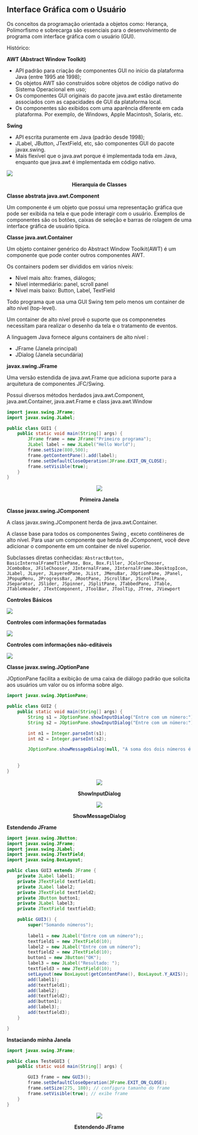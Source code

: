 ## Interface Gráfica com o Usuário


Os conceitos da programação orientada a objetos como: Herança, Polimorfismo e sobrecarga são essenciais para o desenvolvimento de programa com interface gráfica com o usuário (GUI).

Histórico:

**AWT (Abstract Window Toolkit)**

* API padrão para criação de componentes GUI no início da plataforma
Java (entre 1995 até 1998);
* Os objetos AWT são construídos sobre objetos de código nativo do
Sistema Operacional em uso;
* Os componentes GUI originais do pacote java.awt estão diretamente
associados com as capacidades de GUI da plataforma local.
* Os componentes são exibidos com uma aparência diferente em cada plataforma. Por exemplo, de Windows, Apple Macintosh, Solaris, etc.

**Swing**

* API escrita puramente em Java (padrão desde 1998);
* JLabel, JButton, JTextField, etc, são componentes GUI do pacote
javax.swing.
* Mais flexível que o java.awt porque é implementada toda em Java, enquanto que java.awt é implementada em código nativo.

![](GUI1.png)

<p align = "center">
<b>Hierarquia de Classes</b> 
</p>

**Classe abstrata java.awt.Component**

Um componente é um objeto que possui uma representação gráfica que pode ser exibida na tela e que pode interagir com o usuário. Exemplos de componentes são os botões, caixas de seleção e barras de rolagem de uma interface gráfica de usuário típica.

**Classe  java.awt.Container**

Um objeto container genérico do Abstract Window Toolkit(AWT) é um componente que pode conter outros componentes AWT.

Os containers podem ser divididos em vários níveis:
* Nível mais alto: frames, diálogos;
* Nível intermediário: panel, scroll panel
* Nível mais baixo: Button, Label, TextField

Todo programa que usa uma GUI Swing tem pelo menos um container de alto nível (top-level).

Um container de alto nível provê o suporte que os componenetes necessitam para realizar o desenho da tela e o tratamento de eventos.

A linguagem Java fornece alguns containers de alto nível :
* JFrame (Janela principal)
* JDialog (Janela secundária)

**javax.swing.JFrame**

Uma versão estendida de java.awt.Frame que adiciona suporte para a arquitetura de componentes JFC/Swing.

Possui diversos métodos herdados  java.awt.Component, java.awt.Container, java.awt.Frame e class java.awt.Window


```Java
import javax.swing.JFrame;
import javax.swing.JLabel;

public class GUI1 {
    public static void main(String[] args) {
        JFrame frame = new JFrame("Primeiro programa");
        JLabel label = new JLabel("Hello World");
        frame.setSize(800,500);
        frame.getContentPane().add(label);
        frame.setDefaultCloseOperation(JFrame.EXIT_ON_CLOSE);
        frame.setVisible(true);
    }
}
```


<p align="center">
<img src="GUI2.png">
</p>


<p align = "center">
<b>Primeira Janela</b> 
</p>


**Classe javax.swing.JComponent**

A class javax.swing.JComponent herda de java.awt.Container.

A classe base para todos os componentes Swing , exceto contêineres de alto nível. Para usar um componente que herda de JComponent, você deve adicionar o componente em um container de nível superior.

Subclasses diretas conhecidas: 
``AbstractButton, BasicInternalFrameTitlePane, Box, Box.Filler, JColorChooser, JComboBox, JFileChooser, JInternalFrame, JInternalFrame.JDesktopIcon, JLabel, JLayer, JLayeredPane, JList, JMenuBar, JOptionPane, JPanel, JPopupMenu, JProgressBar, JRootPane, JScrollBar, JScrollPane, JSeparator, JSlider, JSpinner, JSplitPane, JTabbedPane, JTable, JTableHeader, JTextComponent, JToolBar, JToolTip, JTree, JViewport``


**Controles Básicos**

![](basicos.png)

**Controles com informações formatadas**

![](formata.png)

**Controles com informações não-editáveis**

![](nao%20editaveis.png)


**Classe javax.swing.JOptionPane**



JOptionPane facilita a exibição de uma caixa de diálogo padrão que solicita aos usuários um valor ou os informa sobre algo.

```Java
import javax.swing.JOptionPane;

public class GUI2 {
    public static void main(String[] args) {
        String s1 = JOptionPane.showInputDialog("Entre com um número:");
        String s2 = JOptionPane.showInputDialog("Entre com um número:");

        int n1 = Integer.parseInt(s1);
        int n2 = Integer.parseInt(s2);

        JOptionPane.showMessageDialog(null, "A soma dos dois números é " + (n1 + n2), "Resultado", JOptionPane.PLAIN_MESSAGE);
        
        
    }
}
```



<p align="center">
<img src="GUI3.png">
</p>
<p align = "center">
<b>ShowInputDialog</b> 
</p>



<p align="center">
<img src="GUI4.png">
</p>
<p align = "center">
<b>ShowMessageDialog</b> 
</p>


**Estendendo JFrame**

```Java
import javax.swing.JButton;
import javax.swing.JFrame;
import javax.swing.JLabel;
import javax.swing.JTextField;
import javax.swing.BoxLayout;

public class GUI3 extends JFrame {
    private JLabel label1;
    private JTextField textfield1;
    private JLabel label2;
    private JTextField textfield2;
    private JButton button1;     
    private JLabel label3;
    private JTextField textfield3; 

    public GUI3() {
        super("Somando números");
        
        label1 = new JLabel("Entre com um número");;
        textfield1 = new JTextField(10);
        label2 = new JLabel("Entre com um número");
        textfield2 = new JTextField(10);
        button1 = new JButton("OK");
        label3 = new JLabel("Resultado: ");
        textfield3 = new JTextField(10);
        setLayout(new BoxLayout(getContentPane(), BoxLayout.Y_AXIS));
        add(label1);
        add(textfield1);
        add(label2);
        add(textfield2);
        add(button1);
        add(label3);
        add(textfield3);
    }

}

```

**Instaciando minha Janela**
```Java
import javax.swing.JFrame;

public class TesteGUI3 {
    public static void main(String[] args) {

        GUI3 frame = new GUI3();
        frame.setDefaultCloseOperation(JFrame.EXIT_ON_CLOSE);
        frame.setSize(275, 180); // configura tamanho do frame
        frame.setVisible(true); // exibe frame
    }
}

``` 

<p align="center">
<img src="GUI5.png">
</p>
<p align = "center">
<b>Estendendo JFrame</b> 
</p>